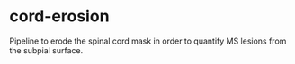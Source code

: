 # cord-erosion
Pipeline to erode the spinal cord mask in order to quantify MS lesions from the subpial surface.
